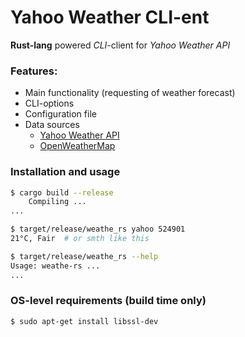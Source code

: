 # Yahoo Weather CLI-ent

**Rust-lang** powered *CLI*-client for *Yahoo Weather API*

### Features:

- Main functionality (requesting of weather forecast)
- CLI-options
- Configuration file
- Data sources
    - [Yahoo Weather API](https://developer.yahoo.com/weather/)
    - [OpenWeatherMap](http://openweathermap.org/api)

### Installation and usage

```sh
$ cargo build --release
    Compiling ...
...

$ target/release/weathe_rs yahoo 524901
21°C, Fair  # or smth like this

$ target/release/weathe_rs --help
Usage: weathe-rs ...
...
```

### OS-level requirements (build time only)

```sh
$ sudo apt-get install libssl-dev
```

